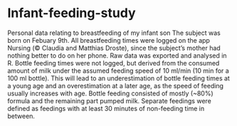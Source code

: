 # Infant-feeding-study
Personal data relating to breastfeeding of my infant son
The subject was born on Febuary 9th. All breastfeeding times were logged on the app Nursing (© Claudia and Matthias Droste), 
since the subject’s mother had nothing better to do on her phone. Raw data was exported and analysed in R. Bottle feeding 
times were not logged, but derived from the consumed amount of milk under the assumed feeding speed of 10 ml/min (10 min 
for a 100 ml bottle). This will lead to an underestimation of bottle feeding times at a young age and an overestimation at 
a later age, as the speed of feeding usually increases with age. Bottle feeding consisted of mostly (~80%) formula and the 
remaining part pumped milk. Separate feedings were defined as feedings with at least 30 minutes of non-feeding time in between. 
